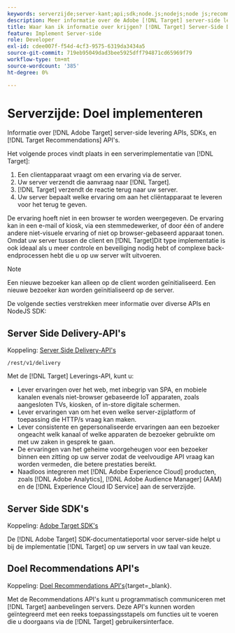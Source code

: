 ```yaml
---
keywords: serverzijde;server-kant;api;sdk;node.js;nodejs;node js;recommendations api;api:apis
description: Meer informatie over de Adobe [!DNL Target] server-side levering APIs, SDKs, en [!DNL Target] Recommendations API's.
title: Waar kan ik informatie over krijgen? [!DNL Target] Server-Side Delivery APIs en SDKs?
feature: Implement Server-side
role: Developer
exl-id: cdee007f-f54d-4cf3-9575-6319da3434a5
source-git-commit: 719eb95049dad3bee5925dff794871cd65969f79
workflow-type: tm+mt
source-wordcount: '385'
ht-degree: 0%

---
```


# Serverzijde: Doel implementeren

Informatie over [!DNL Adobe Target] server-side levering APIs, SDKs, en [!DNL Target Recommendations] API&#39;s.

Het volgende proces vindt plaats in een serverimplementatie van [!DNL Target]:

1. Een clientapparaat vraagt om een ervaring via de server.
1. Uw server verzendt die aanvraag naar [!DNL Target].
1. [!DNL Target] verzendt de reactie terug naar uw server.
1. Uw server bepaalt welke ervaring om aan het cliëntapparaat te leveren voor het terug te geven.

De ervaring hoeft niet in een browser te worden weergegeven. De ervaring kan in een e-mail of kiosk, via een stemmedewerker, of door één of andere andere niet-visuele ervaring of niet op browser-gebaseerd apparaat tonen. Omdat uw server tussen de client en [!DNL Target]Dit type implementatie is ook ideaal als u meer controle en beveiliging nodig hebt of complexe back-endprocessen hebt die u op uw server wilt uitvoeren.

>[!NOTE]
>
>Een nieuwe bezoeker kan alleen op de client worden geïnitialiseerd. Een nieuwe bezoeker *kan* worden geïnitialiseerd op de server.

De volgende secties verstrekken meer informatie over diverse APIs en NodeJS SDK:

## Server Side Delivery-API&#39;s

Koppeling: [Server Side Delivery-API&#39;s](https://developers.adobetarget.com/api/delivery-api/)

`/rest/v1/delivery`

Met de [!DNL Target] Leverings-API, kunt u:

* Lever ervaringen over het web, met inbegrip van SPA, en mobiele kanalen evenals niet-browser gebaseerde IoT apparaten, zoals aangesloten TVs, kiosken, of in-store digitale schermen.
* Lever ervaringen van om het even welke server-zijplatform of toepassing die HTTP/s vraag kan maken.
* Lever consistente en gepersonaliseerde ervaringen aan een bezoeker ongeacht welk kanaal of welke apparaten de bezoeker gebruikte om met uw zaken in gesprek te gaan.
* De ervaringen van het geheime voorgeheugen voor een bezoeker binnen een zitting op uw server zodat de veelvoudige API vraag kan worden vermeden, die betere prestaties bereikt.
* Naadloos integreren met [!DNL Adobe Experience Cloud] producten, zoals [!DNL Adobe Analytics], [!DNL Adobe Audience Manager] (AAM) en de [!DNL Experience Cloud ID Service] aan de serverzijde.

## Server Side SDK&#39;s

Koppeling: [Adobe Target SDK&#39;s](https://developer.adobe.com/target/)

De [!DNL Adobe Target] SDK-documentatieportal voor server-side helpt u bij de implementatie [!DNL Target] op uw servers in uw taal van keuze.

## Doel Recommendations API&#39;s

Koppeling: [Doel Recommendations API&#39;s](https://developer.adobe.com/target/){target=_blank}.

Met de Recommendations API&#39;s kunt u programmatisch communiceren met [!DNL Target] aanbevelingen servers. Deze API&#39;s kunnen worden geïntegreerd met een reeks toepassingsstapels om functies uit te voeren die u doorgaans via de [!DNL Target] gebruikersinterface.
